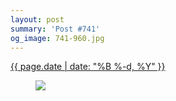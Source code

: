 ```yaml
---
layout: post
summary: 'Post #741'
og_image: 741-960.jpg
---
```


<div class="post">
 <time>
  <a href="/741">
   {{ page.date | date: "%B %-d, %Y" }}
  </a>
 </time>
 <a href="/741">
  <figure data-taken="3/21/2018">
   <img sizes="(min-width: 700px) 50vw, calc(100vw - 2rem)" src="{{ site.assets_url }}/741-480.jpg" srcset="{{ site.assets_url }}/741-240.jpg 240w, {{ site.assets_url }}/741-480.jpg 480w, {{ site.assets_url }}/741-720.jpg 720w, {{ site.assets_url }}/741-960.jpg 960w"/>
  </figure>
 </a>
</div>
